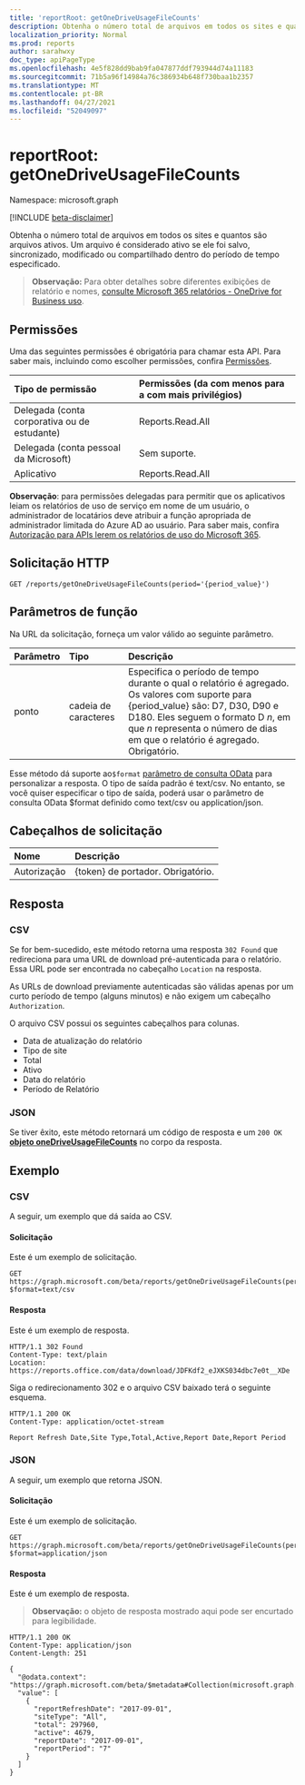 ```yaml
---
title: 'reportRoot: getOneDriveUsageFileCounts'
description: Obtenha o número total de arquivos em todos os sites e quantos são arquivos ativos. Um arquivo é considerado ativo se ele foi salvo, sincronizado, modificado ou compartilhado dentro do período de tempo especificado.
localization_priority: Normal
ms.prod: reports
author: sarahwxy
doc_type: apiPageType
ms.openlocfilehash: 4e5f828dd9bab9fa047877ddf793944d74a11183
ms.sourcegitcommit: 71b5a96f14984a76c386934b648f730baa1b2357
ms.translationtype: MT
ms.contentlocale: pt-BR
ms.lasthandoff: 04/27/2021
ms.locfileid: "52049097"
---
```

# <a name="reportroot-getonedriveusagefilecounts"></a>reportRoot: getOneDriveUsageFileCounts

Namespace: microsoft.graph

[!INCLUDE [beta-disclaimer](../../includes/beta-disclaimer.md)]

Obtenha o número total de arquivos em todos os sites e quantos são arquivos ativos. Um arquivo é considerado ativo se ele foi salvo, sincronizado, modificado ou compartilhado dentro do período de tempo especificado.

> **Observação:** Para obter detalhes sobre diferentes exibições de relatório e nomes, [consulte Microsoft 365 relatórios - OneDrive for Business uso](https://support.office.com/client/OneDrive-for-Business-usage-0de3b312-c4e8-4e4b-a02d-32b2f726a680).

## <a name="permissions"></a>Permissões

Uma das seguintes permissões é obrigatória para chamar esta API. Para saber mais, incluindo como escolher permissões, confira [Permissões](/graph/permissions-reference).

| Tipo de permissão                        | Permissões (da com menos para a com mais privilégios) |
| :------------------------------------- | :--------------------------------------- |
| Delegada (conta corporativa ou de estudante)     | Reports.Read.All                         |
| Delegada (conta pessoal da Microsoft) | Sem suporte.                           |
| Aplicativo                            | Reports.Read.All                         |

**Observação**: para permissões delegadas para permitir que os aplicativos leiam os relatórios de uso de serviço em nome de um usuário, o administrador de locatários deve atribuir a função apropriada de administrador limitada do Azure AD ao usuário. Para saber mais, confira [Autorização para APIs lerem os relatórios de uso do Microsoft 365](/graph/reportroot-authorization).

## <a name="http-request"></a>Solicitação HTTP

<!-- { "blockType": "ignored" } --> 

```http
GET /reports/getOneDriveUsageFileCounts(period='{period_value}')
```

## <a name="function-parameters"></a>Parâmetros de função

Na URL da solicitação, forneça um valor válido ao seguinte parâmetro.

| Parâmetro | Tipo   | Descrição                              |
| :-------- | :----- | :--------------------------------------- |
| ponto    | cadeia de caracteres | Especifica o período de tempo durante o qual o relatório é agregado. Os valores com suporte para {period_value} são: D7, D30, D90 e D180. Eles seguem o formato D *n*, em que *n* representa o número de dias em que o relatório é agregado. Obrigatório. |

Esse método dá suporte ao`$format` [parâmetro de consulta OData](/graph/query-parameters) para personalizar a resposta. O tipo de saída padrão é text/csv. No entanto, se você quiser especificar o tipo de saída, poderá usar o parâmetro de consulta OData $format definido como text/csv ou application/json.

## <a name="request-headers"></a>Cabeçalhos de solicitação

| Nome          | Descrição               |
| :------------ | :------------------------ |
| Autorização | {token} de portador. Obrigatório. |

## <a name="response"></a>Resposta

### <a name="csv"></a>CSV

Se for bem-sucedido, este método retorna uma resposta `302 Found` que redireciona para uma URL de download pré-autenticada para o relatório. Essa URL pode ser encontrada no cabeçalho `Location` na resposta.

As URLs de download previamente autenticadas são válidas apenas por um curto período de tempo (alguns minutos) e não exigem um cabeçalho `Authorization`.

O arquivo CSV possui os seguintes cabeçalhos para colunas.

- Data de atualização do relatório
- Tipo de site
- Total
- Ativo
- Data do relatório
- Período de Relatório

### <a name="json"></a>JSON

Se tiver êxito, este método retornará um código de resposta e um `200 OK` **[objeto oneDriveUsageFileCounts](../resources/onedriveusagefilecounts.md)** no corpo da resposta.

## <a name="example"></a>Exemplo

### <a name="csv"></a>CSV

A seguir, um exemplo que dá saída ao CSV.

#### <a name="request"></a>Solicitação

Este é um exemplo de solicitação.


<!-- {
  "blockType": "ignored",
  "name": "reportroot_getonedriveusagefilecounts_csv"
}-->

```msgraph-interactive
GET https://graph.microsoft.com/beta/reports/getOneDriveUsageFileCounts(period='D7')?$format=text/csv
```


#### <a name="response"></a>Resposta

Este é um exemplo de resposta.

<!-- { "blockType": "ignored" } --> 

```http
HTTP/1.1 302 Found
Content-Type: text/plain
Location: https://reports.office.com/data/download/JDFKdf2_eJXKS034dbc7e0t__XDe
```

Siga o redirecionamento 302 e o arquivo CSV baixado terá o seguinte esquema.

<!-- {
  "blockType": "response",
  "truncated": true,
  "@odata.type": "stream"
} -->

```http
HTTP/1.1 200 OK
Content-Type: application/octet-stream

Report Refresh Date,Site Type,Total,Active,Report Date,Report Period
```

### <a name="json"></a>JSON

A seguir, um exemplo que retorna JSON.

#### <a name="request"></a>Solicitação

Este é um exemplo de solicitação.


<!-- {
  "blockType": "ignored",
  "name": "reportroot_getonedriveusagefilecounts_json"
}-->

```msgraph-interactive
GET https://graph.microsoft.com/beta/reports/getOneDriveUsageFileCounts(period='D7')?$format=application/json
```


#### <a name="response"></a>Resposta

Este é um exemplo de resposta.

> **Observação:** o objeto de resposta mostrado aqui pode ser encurtado para legibilidade.

<!-- {
  "blockType": "response",
  "truncated": true,
  "@odata.type": "microsoft.graph.oneDriveUsageFileCounts"
} -->

```http
HTTP/1.1 200 OK
Content-Type: application/json
Content-Length: 251

{
  "@odata.context": "https://graph.microsoft.com/beta/$metadata#Collection(microsoft.graph.oneDriveUsageFileCounts)", 
  "value": [
    {
      "reportRefreshDate": "2017-09-01", 
      "siteType": "All", 
      "total": 297960, 
      "active": 4679, 
      "reportDate": "2017-09-01", 
      "reportPeriod": "7"
    }
  ]
}
```
<!-- uuid: 8fcb5dbc-d5aa-4681-8e31-b001d5168d79 
2015-10-25 14:57:30 UTC -->
<!-- {
  "type": "#page.annotation",
  "description": "Example",
  "keywords": "",
  "section": "documentation",
  "tocPath": "",
  "suppressions": [
  ]
}-->


